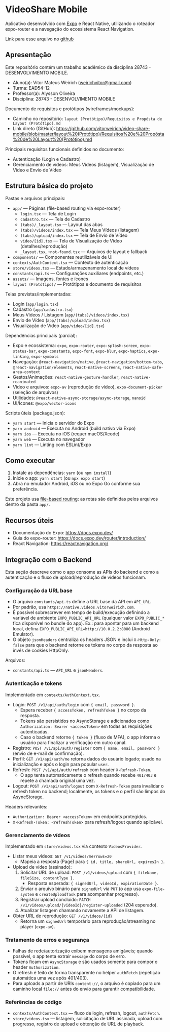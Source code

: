 # VideoShare Mobile

Aplicativo desenvolvido com [Expo](https://expo.dev) e React Native, utilizando o roteador expo-router e a navegação do ecossistema React Navigation.

Link para esse arquivo no [github](https://github.com/vitorweirich/video-share-mobile)

## Apresentação

Este repositório contém um trabalho acadêmico da disciplina 28743 - DESENVOLVIMENTO MOBILE.

- Aluno(a): Vitor Mateus Weirich (weirichvitor@gmail.com)
- Turma: EAD54-12
- Professor(a): Alysson Oliveira
- Disciplina: 28743 - DESENVOLVIMENTO MOBILE

Documento de requisitos e protótipos (wireframes/mockups):

- Caminho no repositório: `layout (Protótipo)/Requisitos e Propósta de Layout (Protótipo).md`
- Link direto (GitHub): https://github.com/vitorweirich/video-share-mobile/blob/master/layout%20(Protótipo)/Requisitos%20e%20Propósta%20de%20Layout%20(Protótipo).md

Principais requisitos funcionais definidos no documento:

- Autenticação (Login e Cadastro)
- Gerenciamento de vídeos: Meus Vídeos (listagem), Visualização de Vídeo e Envio de Vídeo

## Estrutura básica do projeto

Pastas e arquivos principais:

- `app/` — Páginas (file-based routing via expo-router)
  - `login.tsx` — Tela de Login
  - `cadastro.tsx` — Tela de Cadastro
  - `(tabs)/_layout.tsx` — Layout das abas
  - `(tabs)/videos/index.tsx` — Tela Meus Vídeos (listagem)
  - `(tabs)/upload/index.tsx` — Tela de Envio de Vídeo
  - `video/[id].tsx` — Tela de Visualização de Vídeo (detalhes/reprodução)
  - `_layout.tsx`, `+not-found.tsx` — Arquivos de layout e fallback
- `components/` — Componentes reutilizáveis de UI
- `contexts/AuthContext.tsx` — Contexto de autenticação
- `store/videos.tsx` — Estado/armazenamento local de vídeos
- `constants/api.ts` — Configurações auxiliares (endpoints, etc.)
- `assets/` — Imagens, fontes e ícones
- `layout (Protótipo)/` — Protótipos e documento de requisitos

Telas previstas/implementadas:

- Login (`app/login.tsx`)
- Cadastro (`app/cadastro.tsx`)
- Meus Vídeos / Listagem (`app/(tabs)/videos/index.tsx`)
- Envio de Vídeo (`app/(tabs)/upload/index.tsx`)
- Visualização de Vídeo (`app/video/[id].tsx`)

Dependências principais (parcial):

- Expo e ecossistema: `expo`, `expo-router`, `expo-splash-screen`, `expo-status-bar`, `expo-constants`, `expo-font`, `expo-blur`, `expo-haptics`, `expo-linking`, `expo-symbols`
- Navegação: `@react-navigation/native`, `@react-navigation/bottom-tabs`, `@react-navigation/elements`, `react-native-screens`, `react-native-safe-area-context`
- Gestos/Animações: `react-native-gesture-handler`, `react-native-reanimated`
- Vídeo e arquivos: `expo-av` (reprodução de vídeo), `expo-document-picker` (seleção de arquivos)
- Utilidades: `@react-native-async-storage/async-storage`, `nanoid`
- UI/Ícones: `@expo/vector-icons`

Scripts úteis (package.json):

- `yarn start` — Inicia o servidor do Expo
- `yarn android` — Executa no Android (build nativo via Expo)
- `yarn ios` — Executa no iOS (requer macOS/Xcode)
- `yarn web` — Executa no navegador
- `yarn lint` — Linting com ESLint/Expo

## Como executar

1. Instale as dependências: `yarn` (ou `npm install`)
2. Inicie o app: `yarn start` (ou `npx expo start`)
3. Abra no emulador Android, iOS ou no Expo Go conforme sua preferência.

Este projeto usa [file-based routing](https://docs.expo.dev/router/introduction): as rotas são definidas pelos arquivos dentro da pasta `app/`.

## Recursos úteis

- Documentação do Expo: https://docs.expo.dev/
- Guia do expo-router: https://docs.expo.dev/router/introduction/
- React Navigation: https://reactnavigation.org/

## Integração com o Backend

Esta seção descreve como o app consome as APIs do backend e como a autenticação e o fluxo de upload/reprodução de vídeos funcionam.

### Configuração da URL base

- O arquivo `constants/api.ts` define a URL base da API em `API_URL`.
- Por padrão, usa `https://native.videos.vitorweirich.com`.
- É possível sobrescrever em tempo de build/execução definindo a variável de ambiente `EXPO_PUBLIC_API_URL` (qualquer valor `EXPO_PUBLIC_*` fica disponível no bundle do app). Ex.: para apontar para um backend local, defina `EXPO_PUBLIC_API_URL=http://10.0.2.2:8080` (Android Emulator).
- O objeto `jsonHeaders` centraliza os headers JSON e inclui `X-Http-Only: false` para que o backend retorne os tokens no corpo da resposta ao invés de cookies HttpOnly.

Arquivos:

- `constants/api.ts` — `API_URL` e `jsonHeaders`.

### Autenticação e tokens

Implementado em `contexts/AuthContext.tsx`.

- Login: `POST /v1/api/auth/login` com `{ email, password }`.
  - Espera receber `{ accessToken, refreshToken }` no corpo da resposta.
  - Tokens são persistidos no AsyncStorage e adicionados como `Authorization: Bearer <accessToken>` em todas as requisições autenticadas.
  - Caso o backend retorne `{ token }` (fluxo de MFA), o app informa o usuário para finalizar a verificação em outro canal.
- Registro: `POST /v1/api/auth/register` com `{ name, email, password }` (envio de e-mail de confirmação).
- Perfil: `GET /v1/api/auth/me` retorna dados do usuário logado; usado na inicialização e após o login para popular `user`.
- Refresh: `POST /v1/api/auth/refresh` com header `X-Refresh-Token`.
  - O app tenta automaticamente o refresh quando recebe `401/403` e repete a chamada original uma vez.
- Logout: `POST /v1/api/auth/logout` com `X-Refresh-Token` para invalidar o refresh token no backend; localmente, os tokens e o perfil são limpos do AsyncStorage.

Headers relevantes:

- `Authorization: Bearer <accessToken>` em endpoints protegidos.
- `X-Refresh-Token: <refreshToken>` para refresh/logout quando aplicável.

### Gerenciamento de vídeos

Implementado em `store/videos.tsx` via contexto `VideosProvider`.

- Listar meus vídeos: `GET /v1/videos/me?rows=20`
  - Mapeia a resposta (Page<VideoDTO>) para `{ id, title, shareUrl, expiresIn }`.
- Upload de vídeo (assinado):
  1. Solicitar URL de upload: `POST /v1/videos/upload` com `{ fileName, fileSize, contentType }`.
     - Resposta esperada: `{ signedUrl, videoId, expirationDate }`.
  2. Enviar o arquivo binário para `signedUrl` via `PUT` (o app usa `expo-file-system` e `createUploadTask` para acompanhar progresso).
  3. Registrar upload concluído: `PATCH /v1/videos/upload/{videoId}/register-uploaded` (204 esperado).
  4. Atualizar listagem chamando novamente a API de listagem.
- Obter URL de reprodução: `GET /v1/videos/{id}`
  - Retorna um `signedUrl` temporário para reprodução/streaming no player (`expo-av`).

### Tratamento de erros e segurança

- Falhas de rede/autorização exibem mensagens amigáveis; quando possível, o app tenta extrair `message` do corpo de erro.
- Tokens ficam em `AsyncStorage` e são usados somente para compor o header `Authorization`.
- O refresh é feito de forma transparente no helper `authFetch` (repetição automática uma vez após 401/403).
- Para uploads a partir de URIs `content://`, o arquivo é copiado para um caminho local `file://` antes do envio para garantir compatibilidade.

### Referências de código

- `contexts/AuthContext.tsx` — fluxo de login, refresh, logout, `authFetch`.
- `store/videos.tsx` — listagem, solicitação de URL assinada, upload com progresso, registro de upload e obtenção de URL de playback.
